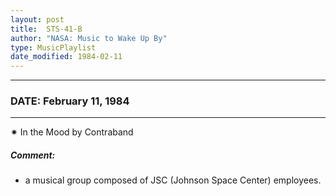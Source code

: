 ```yaml
---
layout: post
title:  STS-41-B
author: "NASA: Music to Wake Up By"
type: MusicPlaylist
date_modified: 1984-02-11
---
```


----
### DATE: February 11, 1984
----
✷ In the Mood by Contraband

##### Comment:
* a musical group composed of JSC (Johnson Space Center) employees.
